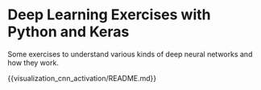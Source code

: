 # Deep Learning Exercises with Python and Keras

Some exercises to understand various kinds of deep neural networks and how they work.

{{visualization_cnn_activation/README.md}}
